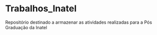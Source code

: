 # Trabalhos_Inatel
Repositório destinado a armazenar as atividades realizadas para a Pós Graduação da Inatel
